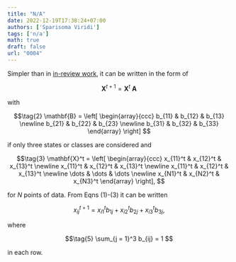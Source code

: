 ```yaml
---
title: "N/A"
date: 2022-12-19T17:38:24+07:00
authors: ['Sparisoma Viridi']
tags: ['n/a']
math: true
draft: false
url: "0004"
---
```


Simpler than in [in-review work](https://dx.doi.org/10.2139/ssrn.4246799), it can be written in the form of

$$\tag{1}
\mathbf{X}^{t + 1} = \mathbf{X}^t \ \mathbf{A}
$$

with

$$\tag{2}
\mathbf{B} = \left[
\begin{array}{ccc}
b_{11} & b_{12} & b_{13} \newline
b_{21} & b_{22} & b_{23} \newline
b_{31} & b_{32} & b_{33}
\end{array}
\right]
$$

if only three states or classes are considered and

$$\tag{3}
\mathbf{X}^t = \left[
\begin{array}{ccc}
x_{11}^t & x_{12}^t & x_{13}^t \newline
x_{11}^t & x_{12}^t & x_{13}^t \newline
x_{11}^t & x_{12}^t & x_{13}^t \newline
\dots & \dots & \dots \newline
x_{N1}^t & x_{N2}^t & x_{N3}^t
\end{array}
\right], 
$$


for $N$ points of data. From Eqns (1)-(3) it can be written

$$\tag{4}
x_{ij}^{t+1} = x_{i1}^t b_{1j} + x_{i2}^t b_{2j} + x_{i3}^t b_{3j},
$$


where

$$\tag{5}
\sum_{j = 1}^3 b_{ij} = 1
$$

in each row.

